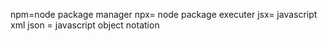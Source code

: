 npm=node package manager
npx= node package executer
jsx= javascript xml
json = javascript object notation